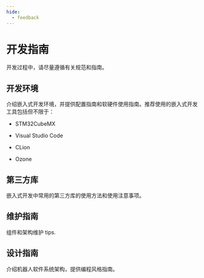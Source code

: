 ```yaml
---
hide:
  - feedback
---
```


# 开发指南

开发过程中，请尽量遵循有关规范和指南。

## 开发环境

介绍嵌入式开发环境，并提供配置指南和软硬件使用指南。推荐使用的嵌入式开发工具包括但不限于：

* STM32CubeMX

* Visual Studio Code

* CLion

* Ozone

## 第三方库

嵌入式开发中常用的第三方库的使用方法和使用注意事项。

## 维护指南

组件和架构维护 tips.

## 设计指南

介绍机器人软件系统架构，提供编程风格指南。
